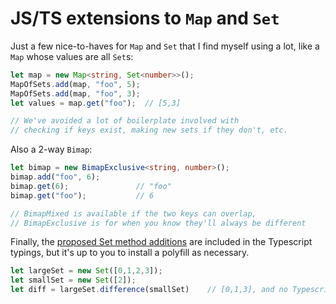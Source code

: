 # JS/TS extensions to `Map` and `Set`

Just a few nice-to-haves for `Map` and `Set` that I find myself using a lot, like a `Map` whose values are all `Set`s:

```ts
let map = new Map<string, Set<number>>();
MapOfSets.add(map, "foo", 5);
MapOfSets.add(map, "foo", 3);
let values = map.get("foo");  // [5,3]

// We've avoided a lot of boilerplate involved with
// checking if keys exist, making new sets if they don't, etc.
```

Also a 2-way `Bimap`:

```ts
let bimap = new BimapExclusive<string, number>();
bimap.add("foo", 6);
bimap.get(6);               // "foo"
bimap.get("foo");           // 6

// BimapMixed is available if the two keys can overlap,
// BimapExclusive is for when you know they'll always be different
```

Finally, the [proposed Set method additions](https://github.com/tc39/proposal-set-methods) are included in the Typescript typings, but it's up to you to install a polyfill as necessary.
```typescript
let largeSet = new Set([0,1,2,3]);
let smallSet = new Set([2]);
let diff = largeSet.difference(smallSet)    // [0,1,3], and no Typescript error
```
